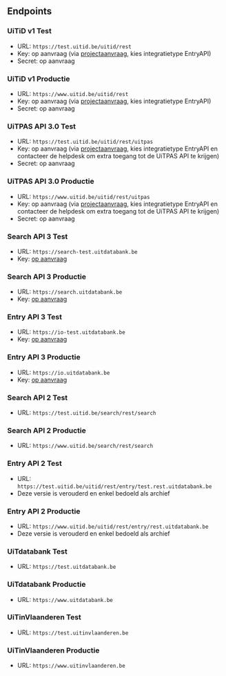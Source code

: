 ---
---

## Endpoints

### UiTiD v1 Test

* URL: ```https://test.uitid.be/uitid/rest```
* Key: op aanvraag (via [projectaanvraag](https://projectaanvraag.uitdatabank.be), kies integratietype EntryAPI)
* Secret: op aanvraag

### UiTiD v1 Productie

* URL: ```https://www.uitid.be/uitid/rest```
* Key: op aanvraag (via [projectaanvraag](https://projectaanvraag.uitdatabank.be), kies integratietype EntryAPI)
* Secret: op aanvraag

### UiTPAS API 3.0 Test

* URL: ```https://test.uitid.be/uitid/rest/uitpas```
* Key: op aanvraag (via [projectaanvraag](https://projectaanvraag.uitdatabank.be), kies integratietype EntryAPI en contacteer de helpdesk om extra toegang tot de UiTPAS API te krijgen)
* Secret: op aanvraag

### UiTPAS API 3.0 Productie

* URL: ```https://www.uitid.be/uitid/rest/uitpas```
* Key: op aanvraag (via [projectaanvraag](https://projectaanvraag.uitdatabank.be), kies integratietype EntryAPI en contacteer de helpdesk om extra toegang tot de UiTPAS API te krijgen)
* Secret: op aanvraag

### Search API 3 Test

* URL: ```https://search-test.uitdatabank.be```
* Key: [op aanvraag](https://projectaanvraag.uitdatabank.be)

### Search API 3 Productie

* URL: ```https://search.uitdatabank.be```
* Key: [op aanvraag](https://projectaanvraag.uitdatabank.be)

### Entry API 3 Test

* URL: ```https://io-test.uitdatabank.be```
* Key: [op aanvraag](https://projectaanvraag.uitdatabank.be)

### Entry API 3 Productie

* URL: ```https://io.uitdatabank.be```
* Key: [op aanvraag](https://projectaanvraag.uitdatabank.be)

### Search API 2 Test

* URL: ```https://test.uitid.be/search/rest/search```

### Search API 2 Productie

* URL: ```https://www.uitid.be/search/rest/search```

### Entry API 2 Test

* URL: ```https://test.uitid.be/uitid/rest/entry/test.rest.uitdatabank.be```
* Deze versie is verouderd en enkel bedoeld als archief

### Entry API 2 Productie

* URL: ```https://www.uitid.be/uitid/rest/entry/rest.uitdatabank.be```
* Deze versie is verouderd en enkel bedoeld als archief

### UiTdatabank Test

* URL: ```https://test.uitdatabank.be```

### UiTdatabank Productie

* URL: ```https://www.uitdatabank.be```

### UiTinVlaanderen Test

* URL: ```https://test.uitinvlaanderen.be```

### UiTinVlaanderen Productie

* URL: ```https://www.uitinvlaanderen.be```
